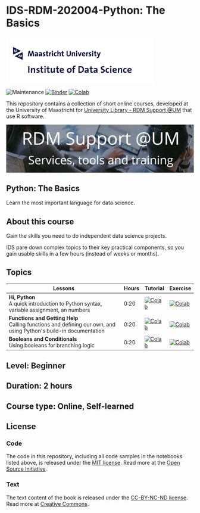 # IDS-RDM-202004-Python: The Basics


<img align="center" src="./pics/logoIDS.png">


![Maintenance](https://img.shields.io/badge/Maintained%3F-yes-green.svg)
[![Binder](https://mybinder.org/badge.svg)](..)
[![Colab](https://colab.research.google.com/assets/colab-badge.svg)](..)



This repository contains a collection of short online courses, developed at the University of Maastricht for [University Library - RDM Support @UM](https://library.maastrichtuniversity.nl/research-support/rdm/services-tools-training/) that use R software.

<img align="center" src="./pics/logo campus.jpg">


## Python: The Basics

Learn the most important language for data science.


## About this course

Gain the skills you need to do independent data science projects.

IDS pare down complex topics to their key practical components, so you gain usable skills in a few hours (instead of weeks or months).

## Topics

| Lessons | Hours | Tutorial | Exercise |
|----|---|---|---|
|**Hi, Python** <br/> A quick introduction to Python syntax, variable assignment, an numbers | 0:20 | [![Colab](https://colab.research.google.com/assets/colab-badge.svg)](hi_python.ipyb) | [![Colab](https://colab.research.google.com/assets/colab-badge.svg)](Exercise1.ipyb) |
|**Functions and Getting Help** <br/> Calling functions and defining our own, and using Python's build-in documentation | 0:20 | [![Colab](https://colab.research.google.com/assets/colab-badge.svg)](..) | [![Colab](https://colab.research.google.com/assets/colab-badge.svg)](..) |
|**Booleans and Conditionals** <br/> Using booleans for branching logic | 0:20 | [![Colab](https://colab.research.google.com/assets/colab-badge.svg)](..) | [![Colab](https://colab.research.google.com/assets/colab-badge.svg)](..) |

## Level: Beginner

## Duration: 2 hours

## Course type: Online, Self-learned



## License

### Code
The code in this repository, including all code samples in the notebooks listed above, is released under the [MIT license](LICENSE-CODE). Read more at the [Open Source Initiative](https://opensource.org/licenses/MIT).

### Text
The text content of the book is released under the [CC-BY-NC-ND license](LICENSE-TEXT). Read more at [Creative Commons](https://creativecommons.org/licenses/by-nc-nd/3.0/us/legalcode).
